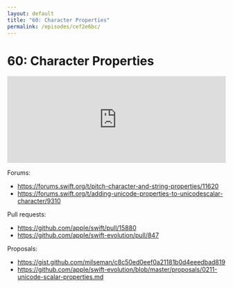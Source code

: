 ```yaml
---
layout: default
title: "60: Character Properties"
permalink: /episodes/cef2e6bc/
---
```


# 60: Character Properties

<iframe frameBorder="0" height="200px" scrolling="no" seamless src="https://player.simplecast.com/ec245c2f-8cc8-45ee-ac90-c66da8811a30" width="100%"></iframe>

Forums:
 
- https://forums.swift.org/t/pitch-character-and-string-properties/11620
- https://forums.swift.org/t/adding-unicode-properties-to-unicodescalar-character/9310

Pull requests: 

- https://github.com/apple/swift/pull/15880
- https://github.com/apple/swift-evolution/pull/847

Proposals:

- https://gist.github.com/milseman/c8c50ed0eef0a21181b0d4eeedbad819
- https://github.com/apple/swift-evolution/blob/master/proposals/0211-unicode-scalar-properties.md
